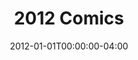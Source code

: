 ---
title: "2012 Comics"
type: "manual-list"
date: 2012-01-01T00:00:00-04:00
draft: false
is_subpage: true
exclude_from_nav: true
nav_category: "grafald_years"
manual_links:
    - projects/grafald/comics/1.md
    - projects/grafald/comics/2.md
    - projects/grafald/comics/3.md
    - projects/grafald/comics/4.md
    - projects/grafald/comics/5.md
    - projects/grafald/comics/6.md
    - projects/grafald/comics/7.md
    - projects/grafald/comics/8.md
    - projects/grafald/comics/9-1.md
    - projects/grafald/comics/9-2.md
    - projects/grafald/comics/bonus_1.md
    - projects/grafald/comics/10.md
    - projects/grafald/comics/bonus_2.md
    - projects/grafald/comics/11.md
    - projects/grafald/comics/bonus_3.md
    - projects/grafald/comics/12.md
    - projects/grafald/comics/bonus_4.md
    - projects/grafald/comics/13.md
    - projects/grafald/comics/bonus_5.md
    - projects/grafald/comics/14.md
    - projects/grafald/comics/15.md
    - projects/grafald/comics/bonus_6.md
    - projects/grafald/comics/16.md
    - projects/grafald/comics/17.md
    - projects/grafald/comics/18.md
    - projects/grafald/comics/19.md
    - projects/grafald/comics/20.md
    - projects/grafald/comics/21.md
    - projects/grafald/comics/22.md
    - projects/grafald/comics/bonus_7.md
    - projects/grafald/comics/23.md
    - projects/grafald/comics/24.md
    - projects/grafald/comics/bonus_8.md
    - projects/grafald/comics/25.md
    - projects/grafald/comics/bonus_9.md
    - projects/grafald/comics/26.md
    - projects/grafald/comics/27.md
    - projects/grafald/comics/28-1.md
    - projects/grafald/comics/bonus_10.md
    - projects/grafald/comics/28-2.md
    - projects/grafald/comics/bonus_11.md
    - projects/grafald/comics/bonus_12.md
    - projects/grafald/comics/bonus_13.md
---